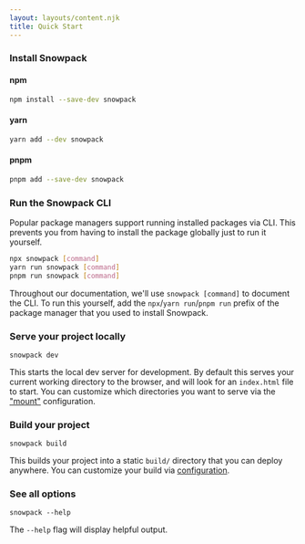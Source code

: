```yaml
---
layout: layouts/content.njk
title: Quick Start
---
```


### Install Snowpack

#### npm

```bash
npm install --save-dev snowpack
```

#### yarn

```bash
yarn add --dev snowpack
```

#### pnpm

```bash
pnpm add --save-dev snowpack
```

### Run the Snowpack CLI

Popular package managers support running installed packages via CLI. This prevents you from having to install the package globally just to run it yourself.

```bash
npx snowpack [command]
yarn run snowpack [command]
pnpm run snowpack [command]
```

Throughout our documentation, we'll use `snowpack [command]` to document the CLI. To run this yourself, add the `npx`/`yarn run`/`pnpm run` prefix of the package manager that you used to install Snowpack.

### Serve your project locally

```
snowpack dev
```

This starts the local dev server for development. By default this serves your current working directory to the browser, and will look for an `index.html` file to start. You can customize which directories you want to serve via the ["mount"](/reference/configuration) configuration.

### Build your project

```
snowpack build
```

This builds your project into a static `build/` directory that you can deploy anywhere. You can customize your build via [configuration](/reference/configuration).

### See all options

```
snowpack --help
```

The `--help` flag will display helpful output.
